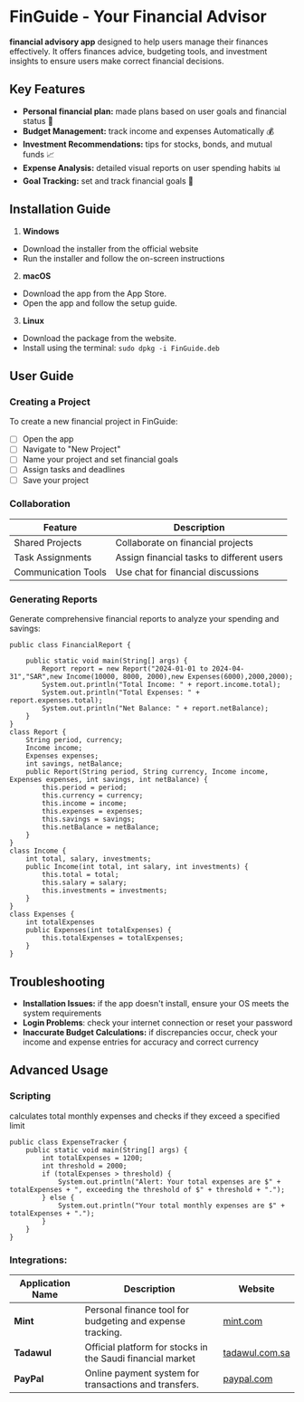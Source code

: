 # FinGuide - Your Financial Advisor
 **financial advisory app** designed to help users manage their finances effectively. It offers finances advice, budgeting tools, and investment insights to ensure users make correct financial decisions.

## Key Features
- **Personal financial plan:** made plans based on user goals and financial status 📝
- **Budget Management:** track income and expenses Automatically 💰
- **Investment Recommendations:** tips for stocks, bonds, and mutual funds 📈
-  **Expense Analysis:**  detailed visual reports on user spending habits 📊
- **Goal Tracking:** set and track financial goals 🎯

## Installation Guide

1.  **Windows**  
 - Download the installer from the official website
 - Run the installer and follow the on-screen instructions 

 2.  **macOS**  
 - Download the app from the App Store. 
 - Open the app and follow the setup guide. 
 3.  **Linux** 
  - Download the package from the website.
  - Install using the terminal:  ```sudo dpkg -i FinGuide.deb ```

## User Guide 

### Creating a Project
To create a new financial project in FinGuide:
 - [ ] Open the app
 - [ ] Navigate to "New Project"
 - [ ] Name your project and set financial goals
 - [ ] Assign tasks and deadlines 
 - [ ] Save your project
 
 ### Collaboration 
| Feature          | Description                       |
|------------------|-----------------------------------|
| Shared Projects  | Collaborate on financial projects |
| Task Assignments | Assign financial tasks to different users|
| Communication Tools| Use chat for financial discussions|

### Generating Reports

Generate comprehensive financial reports to analyze your spending and savings:
```
public class FinancialReport {

    public static void main(String[] args) {
        Report report = new Report("2024-01-01 to 2024-04-31","SAR",new Income(10000, 8000, 2000),new Expenses(6000),2000,2000);
        System.out.println("Total Income: " + report.income.total);
        System.out.println("Total Expenses: " + report.expenses.total);
        System.out.println("Net Balance: " + report.netBalance);
    }
}
class Report {
    String period, currency;
    Income income;
    Expenses expenses;
    int savings, netBalance;
    public Report(String period, String currency, Income income, Expenses expenses, int savings, int netBalance) {
        this.period = period;
        this.currency = currency;
        this.income = income;
        this.expenses = expenses;
        this.savings = savings;
        this.netBalance = netBalance;
    }
}
class Income {
    int total, salary, investments;
    public Income(int total, int salary, int investments) {
        this.total = total;
        this.salary = salary;
        this.investments = investments;
    }
}
class Expenses {
    int totalExpenses
    public Expenses(int totalExpenses) {
        this.totalExpenses = totalExpenses;  
    }
}
```

## Troubleshooting

- **Installation Issues:** if the app doesn't install, ensure your OS meets the system requirements
- **Login Problems**: check your internet connection or reset your password
- **Inaccurate Budget Calculations:** if discrepancies occur, check your income and expense entries for accuracy and correct currency

## Advanced Usage

### Scripting
calculates total monthly expenses and checks if they exceed a specified limit
```
public class ExpenseTracker {
    public static void main(String[] args) {
        int totalExpenses = 1200;
        int threshold = 2000; 
        if (totalExpenses > threshold) {
            System.out.println("Alert: Your total expenses are $" + totalExpenses + ", exceeding the threshold of $" + threshold + ".");
        } else {
            System.out.println("Your total monthly expenses are $" + totalExpenses + ".");
        }
    }
}
```
### Integrations:

| Application Name      | Description |      Website                   |
|-----------------------|------------|---------------------------|
| **Mint**| Personal finance tool for budgeting and expense tracking.| [mint.com](https://www.mint.com) |
| **Tadawul**| Official platform for stocks in the Saudi financial market | [tadawul.com.sa](https://www.saudiexchange.sa/wps/portal/tadawul/home/) |
| **PayPal**| Online payment system for transactions and transfers.    | [paypal.com](https://www.paypal.com) |











<!--stackedit_data:
eyJoaXN0b3J5IjpbMzU3OTQyOTI3LC04Njg1NTU1NjIsMTYwNj
c5OTk2MSwxNTc4MjcyNDQ2LDIwOTQ0ODQyNzUsLTEwMzk0Njk3
NjAsMjA0MTc0NDUyNSwyMDkyNjI2ODI3LDEzMDcxNjE0MzMsMj
M4NjE0OTc5LC0yMjM4MzE4MDUsMTA5NTAxNDgxOCwtMzIwNDY5
OTY2LDEwMjYwMTI2NzYsMTE3ODM1OTkxMCwtNTQ2NzU1NzQ2LD
M2MjUxMzk5MiwtMTQ3Nzc0MTg2LDEwNjUyNTg0NzcsLTExMTk2
MzI2ODldfQ==
-->